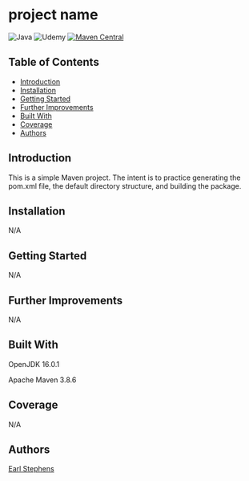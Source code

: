# project name

![Java](https://img.shields.io/badge/java-%23ED8B00.svg?style=for-the-badge&logo=java&logoColor=white)
![Udemy](https://img.shields.io/badge/Udemy-A435F0?style=for-the-badge&logo=Udemy&logoColor=white)
[![Maven Central](https://img.shields.io/maven-central/v/org.json/json.svg)](https://mvnrepository.com/artifact/org.json/json)

## Table of Contents

- [Introduction](#introduction)
- [Installation](#installation)  
- [Getting Started](#getting-started)  
- [Further Improvements](#further-improvements)  
- [Built With](#built-with)  
- [Coverage](#coverage)  
- [Authors](#authors)  

## Introduction

This is a simple Maven project.  The intent is to practice generating the pom.xml file, the default directory structure, and building the package.

## Installation

N/A

## Getting Started   

N/A

## Further Improvements

N/A

## Built With

OpenJDK 16.0.1

Apache Maven 3.8.6

## Coverage

N/A

## Authors

[Earl Stephens](https://github.com/earl-stephens)
